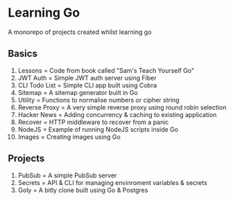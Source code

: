 # Learning Go

A monorepo of projects created whilst learning go

## Basics

1. Lessons = Code from book called "Sam's Teach Yourself Go"
2. JWT Auth = Simple JWT auth server using Fiber
3. CLI Todo List = Simple CLI app built using Cobra
4. Sitemap = A sitemap generator built in Go
5. Utility = Functions to normalise numbers or cipher string
6. Reverse Proxy = A very simple reverse proxy using round robin selection
7. Hacker News = Adding concurrency & caching to existing application
8. Recover = HTTP middleware to recover from a panic
9. NodeJS = Example of running NodeJS scripts inside Go
10. Images = Creating images using Go

## Projects

1. PubSub = A simple PubSub server
2. Secrets = API & CLI for managing envinroment variables & secrets
3. Goly = A bitly clone built using Go & Postgres
